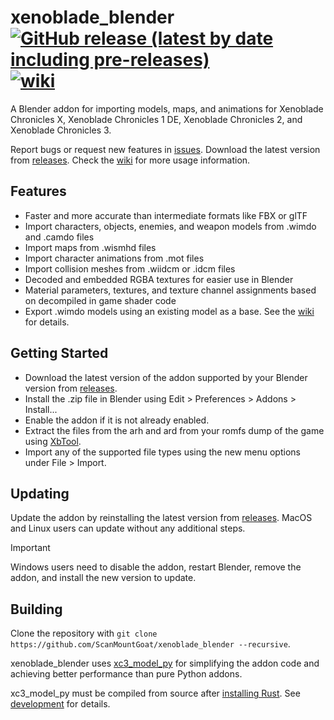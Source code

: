 # xenoblade_blender [![GitHub release (latest by date including pre-releases)](https://img.shields.io/github/v/release/ScanMountGoat/xenoblade_blender?include_prereleases)](https://github.com/ScanMountGoat/xenoblade_blender/releases/latest) [![wiki](https://img.shields.io/badge/wiki-guide-success)](https://github.com/scanmountgoat/xenoblade_blender/wiki)
A Blender addon for importing models, maps, and animations for Xenoblade Chronicles X, Xenoblade Chronicles 1 DE, Xenoblade Chronicles 2, and Xenoblade Chronicles 3. 

Report bugs or request new features in [issues](https://github.com/ScanMountGoat/xenoblade_blender/issues). Download the latest version from [releases](https://github.com/ScanMountGoat/xenoblade_blender/releases). Check the [wiki](https://github.com/ScanMountGoat/xenoblade_blender/wiki) for more usage information.

## Features
* Faster and more accurate than intermediate formats like FBX or glTF
* Import characters, objects, enemies, and weapon models from .wimdo and .camdo files
* Import maps from .wismhd files
* Import character animations from .mot files
* Import collision meshes from .wiidcm or .idcm files
* Decoded and embedded RGBA textures for easier use in Blender
* Material parameters, textures, and texture channel assignments based on decompiled in game shader code
* Export .wimdo models using an existing model as a base. See the [wiki](https://github.com/ScanMountGoat/xenoblade_blender/wiki/Export) for details.

## Getting Started
* Download the latest version of the addon supported by your Blender version from [releases](https://github.com/ScanMountGoat/xenoblade_blender/releases).
* Install the .zip file in Blender using Edit > Preferences > Addons > Install...
* Enable the addon if it is not already enabled.
* Extract the files from the arh and ard from your romfs dump of the game using [XbTool](https://github.com/AlexCSDev/XbTool/releases).
* Import any of the supported file types using the new menu options under File > Import.  

## Updating
Update the addon by reinstalling the latest version from [releases](https://github.com/ScanMountGoat/xenoblade_blender/releases). MacOS and Linux users can update without any additional steps.

> [!IMPORTANT]
> Windows users need to disable the addon, restart Blender, remove the addon, and install the new version to update.

## Building
Clone the repository with `git clone https://github.com/ScanMountGoat/xenoblade_blender --recursive`. 

xenoblade_blender uses [xc3_model_py](https://github.com/ScanMountGoat/xc3_model_py) for simplifying the addon code and achieving better performance than pure Python addons. 

xc3_model_py must be compiled from source after [installing Rust](https://www.rust-lang.org/tools/install). See [development](https://github.com/ScanMountGoat/xenoblade_blender/blob/main/DEVELOPMENT.md) for details.
